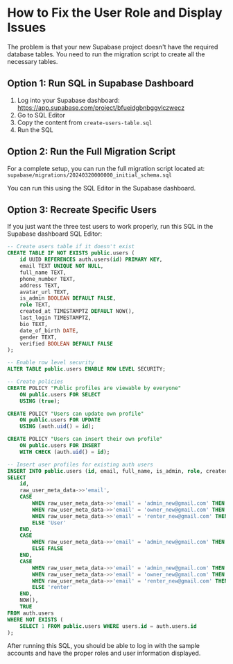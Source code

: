 # How to Fix the User Role and Display Issues

The problem is that your new Supabase project doesn't have the required database tables. You need to run the migration script to create all the necessary tables.

## Option 1: Run SQL in Supabase Dashboard

1. Log into your Supabase dashboard: https://app.supabase.com/project/bfueidgbnbggvlczwecz
2. Go to SQL Editor
3. Copy the content from `create-users-table.sql`
4. Run the SQL

## Option 2: Run the Full Migration Script

For a complete setup, you can run the full migration script located at:
`supabase/migrations/20240320000000_initial_schema.sql`

You can run this using the SQL Editor in the Supabase dashboard.

## Option 3: Recreate Specific Users

If you just want the three test users to work properly, run this SQL in the Supabase dashboard SQL Editor:

```sql
-- Create users table if it doesn't exist
CREATE TABLE IF NOT EXISTS public.users (
    id UUID REFERENCES auth.users(id) PRIMARY KEY,
    email TEXT UNIQUE NOT NULL,
    full_name TEXT,
    phone_number TEXT,
    address TEXT,
    avatar_url TEXT,
    is_admin BOOLEAN DEFAULT FALSE,
    role TEXT,
    created_at TIMESTAMPTZ DEFAULT NOW(),
    last_login TIMESTAMPTZ,
    bio TEXT,
    date_of_birth DATE,
    gender TEXT,
    verified BOOLEAN DEFAULT FALSE
);

-- Enable row level security
ALTER TABLE public.users ENABLE ROW LEVEL SECURITY;

-- Create policies
CREATE POLICY "Public profiles are viewable by everyone"
    ON public.users FOR SELECT
    USING (true);

CREATE POLICY "Users can update own profile"
    ON public.users FOR UPDATE
    USING (auth.uid() = id);

CREATE POLICY "Users can insert their own profile"
    ON public.users FOR INSERT
    WITH CHECK (auth.uid() = id);

-- Insert user profiles for existing auth users
INSERT INTO public.users (id, email, full_name, is_admin, role, created_at, verified)
SELECT 
    id, 
    raw_user_meta_data->>'email', 
    CASE
        WHEN raw_user_meta_data->>'email' = 'admin_new@gmail.com' THEN 'Admin User'
        WHEN raw_user_meta_data->>'email' = 'owner_new@gmail.com' THEN 'Sample Owner'
        WHEN raw_user_meta_data->>'email' = 'renter_new@gmail.com' THEN 'Sample Renter'
        ELSE 'User'
    END,
    CASE
        WHEN raw_user_meta_data->>'email' = 'admin_new@gmail.com' THEN TRUE
        ELSE FALSE
    END,
    CASE
        WHEN raw_user_meta_data->>'email' = 'admin_new@gmail.com' THEN 'admin'
        WHEN raw_user_meta_data->>'email' = 'owner_new@gmail.com' THEN 'owner'
        WHEN raw_user_meta_data->>'email' = 'renter_new@gmail.com' THEN 'renter'
        ELSE 'renter'
    END,
    NOW(), 
    TRUE
FROM auth.users
WHERE NOT EXISTS (
    SELECT 1 FROM public.users WHERE users.id = auth.users.id
);
```

After running this SQL, you should be able to log in with the sample accounts and have the proper roles and user information displayed. 